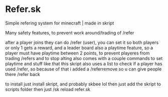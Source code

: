 # Refer.sk
Simple refering system for minecraft | made in skript

Many safety features, to prevent work around/trading of /refer

after a player joins they can do /refer (user), you can set it so both players or only 1 gets a reward, and a leader board
also a playtime feature, so a player must have playtime between 2 points, to prevent playeres from trading /refers and to stop alting
also comes with a couple commands to set playtime and stuff like that
this skript also uses a list to check if a player has used /refer, so because of that i added a /referremove so u can give people there /refer back

to install just install skript, and probably skbee lol
then just add the skript to scripts folder
then just /sk reload refer.sk

